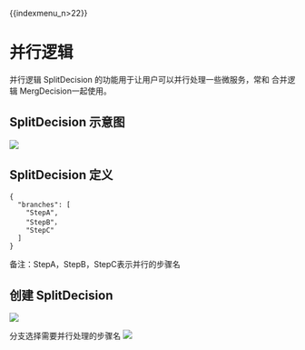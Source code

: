 {{indexmenu_n>22}}

# 并行逻辑

并行逻辑 SplitDecision 的功能用于让用户可以并行处理一些微服务，常和 合并逻辑 MergDecision一起使用。

## SplitDecision 示意图

![](http://stepflow-docs.cn-bj.ufileos.com/splite001.png)

## SplitDecision 定义

    {
      "branches": [
        "StepA",
        "StepB"，
        "StepC"
      ]
    }

备注：StepA，StepB，StepC表示并行的步骤名

## 创建 SplitDecision

![](http://stepflow-docs.cn-bj.ufileos.com/function002.png)

分支选择需要并行处理的步骤名 ![](http://stepflow-docs.cn-bj.ufileos.com/split003.png)
